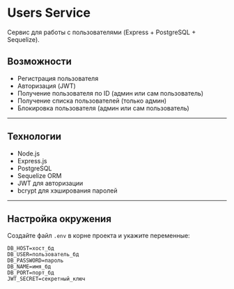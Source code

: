 # Users Service

Сервис для работы с пользователями (Express + PostgreSQL + Sequelize).

## Возможности
- Регистрация пользователя  
- Авторизация (JWT)  
- Получение пользователя по ID (админ или сам пользователь)  
- Получение списка пользователей (только админ)  
- Блокировка пользователя (админ или сам пользователь)  

---

## Технологии
- Node.js  
- Express.js  
- PostgreSQL  
- Sequelize ORM  
- JWT для авторизации  
- bcrypt для хэширования паролей  

---

## Настройка окружения
Создайте файл `.env` в корне проекта и укажите переменные:

```env
DB_HOST=хост_бд
DB_USER=пользователь_бд
DB_PASSWORD=пароль
DB_NAME=имя_бд
DB_PORT=порт_бд
JWT_SECRET=секретный_ключ
```
